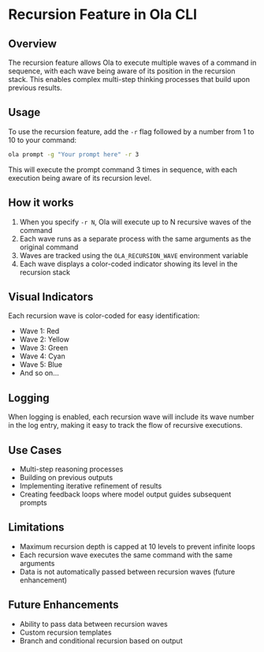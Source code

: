# Recursion Feature in Ola CLI

## Overview
The recursion feature allows Ola to execute multiple waves of a command in sequence, with each wave being aware of its position in the recursion stack. This enables complex multi-step thinking processes that build upon previous results.

## Usage
To use the recursion feature, add the `-r` flag followed by a number from 1 to 10 to your command:

```bash
ola prompt -g "Your prompt here" -r 3
```

This will execute the prompt command 3 times in sequence, with each execution being aware of its recursion level.

## How it works
1. When you specify `-r N`, Ola will execute up to N recursive waves of the command
2. Each wave runs as a separate process with the same arguments as the original command
3. Waves are tracked using the `OLA_RECURSION_WAVE` environment variable
4. Each wave displays a color-coded indicator showing its level in the recursion stack

## Visual Indicators
Each recursion wave is color-coded for easy identification:
- Wave 1: Red
- Wave 2: Yellow
- Wave 3: Green
- Wave 4: Cyan
- Wave 5: Blue
- And so on...

## Logging
When logging is enabled, each recursion wave will include its wave number in the log entry, making it easy to track the flow of recursive executions.

## Use Cases
- Multi-step reasoning processes
- Building on previous outputs
- Implementing iterative refinement of results
- Creating feedback loops where model output guides subsequent prompts

## Limitations
- Maximum recursion depth is capped at 10 levels to prevent infinite loops
- Each recursion wave executes the same command with the same arguments
- Data is not automatically passed between recursion waves (future enhancement)

## Future Enhancements
- Ability to pass data between recursion waves
- Custom recursion templates
- Branch and conditional recursion based on output